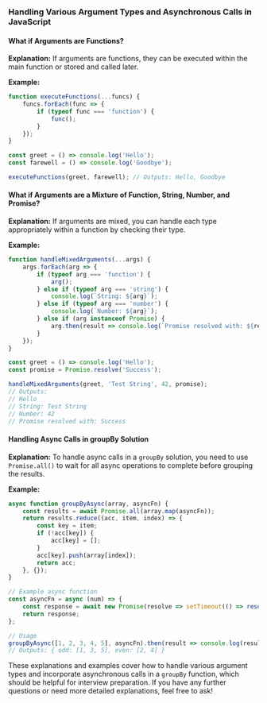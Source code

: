 ### Handling Various Argument Types and Asynchronous Calls in JavaScript

#### What if Arguments are Functions?
**Explanation:** If arguments are functions, they can be executed within the main function or stored and called later.

**Example:**
```javascript
function executeFunctions(...funcs) {
    funcs.forEach(func => {
        if (typeof func === 'function') {
            func();
        }
    });
}

const greet = () => console.log('Hello');
const farewell = () => console.log('Goodbye');

executeFunctions(greet, farewell); // Outputs: Hello, Goodbye
```

#### What if Arguments are a Mixture of Function, String, Number, and Promise?
**Explanation:** If arguments are mixed, you can handle each type appropriately within a function by checking their type.

**Example:**
```javascript
function handleMixedArguments(...args) {
    args.forEach(arg => {
        if (typeof arg === 'function') {
            arg();
        } else if (typeof arg === 'string') {
            console.log(`String: ${arg}`);
        } else if (typeof arg === 'number') {
            console.log(`Number: ${arg}`);
        } else if (arg instanceof Promise) {
            arg.then(result => console.log(`Promise resolved with: ${result}`));
        }
    });
}

const greet = () => console.log('Hello');
const promise = Promise.resolve('Success');

handleMixedArguments(greet, 'Test String', 42, promise);
// Outputs:
// Hello
// String: Test String
// Number: 42
// Promise resolved with: Success
```

#### Handling Async Calls in groupBy Solution
**Explanation:** To handle async calls in a `groupBy` solution, you need to use `Promise.all()` to wait for all async operations to complete before grouping the results.

**Example:**
```javascript
async function groupByAsync(array, asyncFn) {
    const results = await Promise.all(array.map(asyncFn));
    return results.reduce((acc, item, index) => {
        const key = item;
        if (!acc[key]) {
            acc[key] = [];
        }
        acc[key].push(array[index]);
        return acc;
    }, {});
}

// Example async function
const asyncFn = async (num) => {
    const response = await new Promise(resolve => setTimeout(() => resolve(num % 2 === 0 ? 'even' : 'odd'), 100));
    return response;
};

// Usage
groupByAsync([1, 2, 3, 4, 5], asyncFn).then(result => console.log(result));
// Outputs: { odd: [1, 3, 5], even: [2, 4] }
```

These explanations and examples cover how to handle various argument types and incorporate asynchronous calls in a `groupBy` function, which should be helpful for interview preparation. If you have any further questions or need more detailed explanations, feel free to ask!